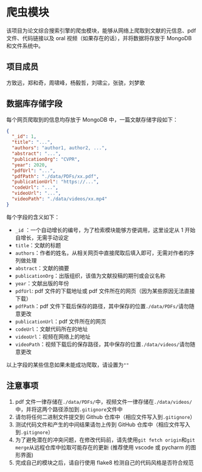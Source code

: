# 爬虫模块

该项目为论文综合搜索引擎的爬虫模块，能够从网络上爬取到文献的元信息、pdf 文件、代码链接以及 oral 视频（如果存在的话），并将数据将存放于 MongoDB 和文件系统中。

## 项目成员

方致远，郑和奇，周啸峰，杨毅哲，刘啸尘，张骁，刘梦歌

## 数据库存储字段

每个网页爬取到的信息均存放于 MongoDB 中，一篇文献存储字段如下：

```json
{
  "_id": 1,
  "title": "...",
  "authors": "author1, author2, ...",
  "abstract": "...",
  "publicationOrg": "CVPR",
  "year": 2020,
  "pdfUrl": "...",
  "pdfPath": "./data/PDFs/xx.pdf",
  "publicationUrl": "https://...",
  "codeUrl": "...",
  "videoUrl": "...",
  "videoPath": "./data/videos/xx.mp4"
}
```

每个字段的含义如下：

- `_id` ：一个自动增长的编号，为了检索模块能够方便调用，这里设定从 1 开始自增长，无需手动设定
- `title`：文献的标题
- `authors`：作者的姓名，从相关网页中直接爬取后填入即可，无需对作者的序列做处理
- `abstract`：文献的摘要
- `publicationOrg`：出版组织，该值为文献投稿的期刊或会议名称
- `year`：文献出版的年份
- `pdfUrl`: pdf 文件的下载地址或 pdf 文件所在的网页（因为某些原因无法直接下载）
- `pdfPath`：pdf 文件下载后保存的路径，其中保存的位置`./data/PDFs/`请勿随意更改
- `publicationUrl`：pdf 文件所在的网页
- `codeUrl`：文献代码所在的地址
- `videoUrl`：视频在网络上的地址
- `videoPath`：视频下载后的保存路径，其中保存的位置`./data/videos/`请勿随意更改

以上字段的某些信息如果未能成功爬取，请设置为`""`

## 注意事项

1. pdf 文件一律存储在`./data/PDFs/`中，视频文件一律存储在`./data/videos/`中，并将这两个路径添加到`.gitignore`文件中
2. 请勿将任何二进制文件提交到 Github 仓库中（相应文件写入到`.gitignore`）
3. 测试代码文件和产生的中间结果请勿上传到 GitHub 仓库中（相应文件写入到`.gitignore`）
4. 为了避免潜在的冲突问题，在修改代码前，请先使用`git fetch origin`和`git merge`从远程仓库中拉取可能存在的更新 (推荐使用 vscode 或 pycharm 的图形界面)
5. 完成自己的模块之后，请自行使用 flake8 检测自己的代码风格是否符合规范
